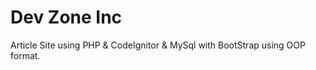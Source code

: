 # Dev Zone Inc
Article Site using PHP &amp; CodeIgnitor &amp; MySql with BootStrap using OOP format.
